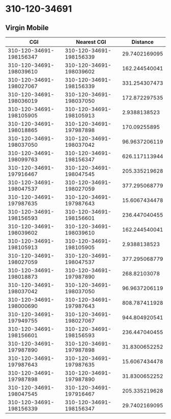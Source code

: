 # 310-120-34691
## Virgin Mobile


| CGI | Nearest CGI | Distance |
|-----|-------------|----------|
| 310-120-34691-198156347 | 310-120-34691-198156339 | 29.7402169095 |
| 310-120-34691-198039610 | 310-120-34691-198039602 | 162.244540041 |
| 310-120-34691-198027067 | 310-120-34691-198156339 | 331.254307473 |
| 310-120-34691-198036019 | 310-120-34691-198037050 | 172.872297535 |
| 310-120-34691-198105905 | 310-120-34691-198105913 | 2.9388138523 |
| 310-120-34691-198018865 | 310-120-34691-197987898 | 170.09255895 |
| 310-120-34691-198037050 | 310-120-34691-198037042 | 96.9637206119 |
| 310-120-34691-198099763 | 310-120-34691-198156347 | 626.117113944 |
| 310-120-34691-197916467 | 310-120-34691-198047545 | 205.335219628 |
| 310-120-34691-198047537 | 310-120-34691-198027059 | 377.295068779 |
| 310-120-34691-197987635 | 310-120-34691-197987643 | 15.6067434478 |
| 310-120-34691-198156593 | 310-120-34691-198156601 | 236.447040455 |
| 310-120-34691-198039602 | 310-120-34691-198039610 | 162.244540041 |
| 310-120-34691-198105913 | 310-120-34691-198105905 | 2.9388138523 |
| 310-120-34691-198027059 | 310-120-34691-198047537 | 377.295068779 |
| 310-120-34691-198018873 | 310-120-34691-197987890 | 268.82103078 |
| 310-120-34691-198037042 | 310-120-34691-198037050 | 96.9637206119 |
| 310-120-34691-198000690 | 310-120-34691-197987643 | 808.787411928 |
| 310-120-34691-197949755 | 310-120-34691-198027067 | 944.804920541 |
| 310-120-34691-198156601 | 310-120-34691-198156593 | 236.447040455 |
| 310-120-34691-197987890 | 310-120-34691-197987898 | 31.8300652252 |
| 310-120-34691-197987643 | 310-120-34691-197987635 | 15.6067434478 |
| 310-120-34691-197987898 | 310-120-34691-197987890 | 31.8300652252 |
| 310-120-34691-198047545 | 310-120-34691-197916467 | 205.335219628 |
| 310-120-34691-198156339 | 310-120-34691-198156347 | 29.7402169095 |
